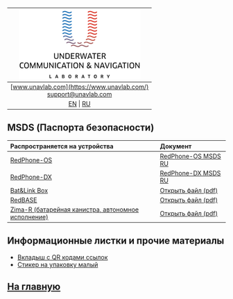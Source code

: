 | ![logo](/documentation/sm_logo.png) |
| :---: |
| [www.unavlab.com](https://www.unavlab.com/) <br/> [support@unavlab.com](mailto:support@unavlab.com) |
| [EN](misc_en.md) \| [RU](misc_ru.md) |

## MSDS (Паспорта безопасности)



| Распространяется на устройства | Документ |
| :--- | :--- |
| [RedPhone-OS](/documentation/RU/RedPhone/RedPhone_OS_Specification_ru.md) | [RedPhone-OS MSDS RU](/documentation/RU/Misc/RedPhone_OS_MSDS_ru.md) |
| [RedPhone-DX](/documentation/RU/RedPhone/RedPhone_DX_Specification_ru.md) | [RedPhone-DX MSDS RU](/documentation/RU/Misc/RedPhone_DX_MSDS_ru.md) |
| [Bat&Link Box](/documentation/RU/Zima/Bat_n_link_box_Specification_ru.md) | [Открыть файл \(pdf\)](/documentation/MSDS_BATLINK_LiFePO4_ru.pdf) |
| [RedBASE](/documentation/RU/RedWAVE/RedBASE_Specification_ru.md) | [Открыть файл \(pdf\)](\documentation\msds_delta12v4_5ah.pdf) |
| [Zima-R (батарейная канистра, автономное исполнение)](/documentation/RU/Zima/Zima_R_Specification_ru.md) | [Открыть файл \(pdf\)](\documentation\material-safety-datasheet-nimh-batteries-ru-material-safety-datasheet.pdf) |


## Информационные листки и прочие материалы
* [Вкладыш с QR кодами ссылок](/documentation/RU/Misc/l2c.md)
* [Стикер на упаковку малый](/documentation/RU/Misc/package_sticker.md)

## [На главную](README_RU.md)
